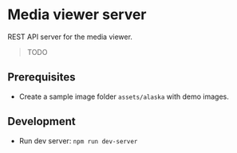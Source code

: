 # Media viewer server

REST API server for the media viewer.

> TODO

## Prerequisites

- Create a sample image folder `assets/alaska` with demo images.

## Development

- Run dev server: `npm run dev-server`
